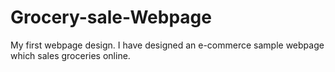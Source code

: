 # Grocery-sale-Webpage
My first webpage design. I have designed an e-commerce sample webpage which sales groceries online. 
